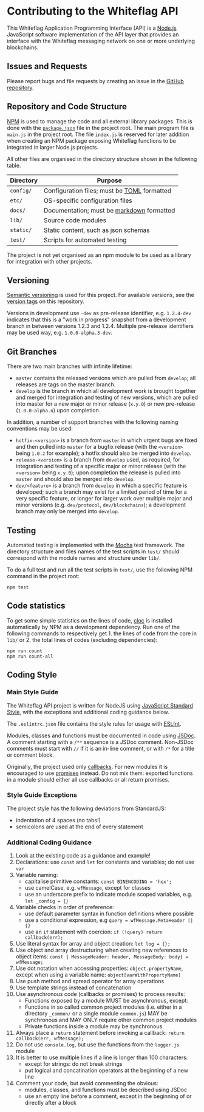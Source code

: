 # Contributing to the Whiteflag API

This Whiteflag Application Programming Interface (API) is a [Node.js](https://nodejs.org/en/about/)
JavaScript software implementation of the API layer that provides an interface
with the Whiteflag messaging network on one or more underlying blockchains.

## Issues and Requests

Please report bugs and file requests by creating an issue in the [GitHub repository](https://github.com/WhiteflagProtocol/whiteflag-api/issues).

## Repository and Code Structure

[NPM](https://www.npmjs.com/) is used to manage the code and all external
library packages. This is done with the [`package.json`](https://docs.npmjs.com/getting-started/using-a-package.json)
file in the project root. The main program file is `main.js` in the
project root. The file `index.js` is reserved for later addition when creating
an NPM package exposing Whiteflag functions to be integrated in larger
Node.js projects.

All other files are organised in the directory structure shown
in the following table.

| Directory       | Purpose                                      |
|-----------------|----------------------------------------------|
|`config/`        | Configuration files; must be [TOML](https://github.com/toml-lang/toml) formatted |
|`etc/`           | OS-specific configuration files              |
|`docs/`          | Documentation; must be [markdown](https://en.wikipedia.org/wiki/Markdown) formatted |
|`lib/`           | Source code modules                          |
|`static/`        | Static content, such as json schemas         |
|`test/`          | Scripts for automated testing                |

The project is not yet organised as an npm module to be used as a library
for integration with other projects.

## Versioning

[Semantic versioning](https://semver.org/) is used for this project.
For available versions, see the [version tags](https://github.com/WhiteflagProtocol/whiteflag-api/tags)
on this repository.

Versions in development  use `-dev` as pre-release identifier,
e.g. `1.2.4-dev` indicates that this is a "work in progress" snapshot from
a development branch in between versions 1.2.3 and 1.2.4. Multiple pre-release
identifiers may be used way, e.g. `1.0.0-alpha.3-dev`.

## Git Branches

There are two main branches with infinite lifetime:

* `master` contains the released versions which are pulled from `develop`;
  all releases are tags on the master branch.
* `develop` is the branch in which all development work is brought together
  and merged for integration and testing of new versions, which are pulled
  into master for a new major or minor release (`x.y.0`)
  or new pre-release (`1.0.0-alpha.n`) upon completion.

In addition, a number of support branches with the following
naming conventions may be used:

* `hotfix-<version>` is a branch from `master` in which urgent bugs are fixed
  and then pulled into `master` for a bugfix release (with the `<version>`
  being `1.0.z` for example); a hotfix should also be merged into `develop`.
* `release-<version>` is a branch from `develop` used, as required, for
  integration and testing of a specific major or minor release (with the
  `<version>` being `x.y.0`); upon completion the release is pulled into
  `master` and should also be merged into `develop`.
* `dev/<feature>` is a branch from `develop` in which a specific feature is
  developed; such a branch may exist for a limited period of time for a very
  specific feature, or longer for larger work over multiple major and minor
  versions (e.g. `dev/protocol`, `dev/blockchains`); a development
  branch may only be merged into `develop`.

## Testing

Automated testing is implemented with the [Mocha](https://mochajs.org/)
test framework. The directory structure and files names of the test scripts
in `test/` should correspond with the module names and structure under `lib/`.

To do a full test and run all the test scripts in `test/`, use the following
NPM command in the project root:

```shell
npm test
```

## Code statistics

To get some simple statistics on the lines of code, [cloc](https://github.com/AlDanial/cloc)
is installed automatically by NPM as a development dependency. Run one of the
following commands to respectively get 1. the lines of code from the core in
`lib/` or 2. the total lines of codes (excluding dependencies):

```shell
npm run count
npm run count-all
```

## Coding Style

### Main Style Guide

The Whiteflag API project is written for NodeJS using
[JavaScript Standard Style](https://standardjs.com/),
with the exceptions and additional coding guidance below.

The `.eslintrc.json` file contains the style rules for usage with
[ESLInt](https://eslint.org/).

Modules, classes and functions must be documented in code using [JSDoc](http://usejsdoc.org/).
A comment starting with a `/**` sequence is a JSDoc comment. Non-JSDoc comments
must start with `//` if it is an in-line comment, or with `/*` for a title or
comment block.

Originally, the project used only [callbacks](https://nodejs.dev/learn/javascript-asynchronous-programming-and-callbacks).
For new modules it is encouraged to use [promises](https://nodejs.dev/learn/understanding-javascript-promises)
instead. Do not mix them: exported functions in a module should either
all use callbacks or all return promises.

### Style Guide Exceptions

The project style has the following deviations from StandardJS:

* indentation of 4 spaces (no tabs!)
* semicolons are used at the end of every statement

### Additional Coding Guidance

1. Look at the existing code as a guidance and example!
2. Declarations: use `const` and `let` for constants and variables;
   do not use `var`
3. Variable naming:
    * capitalise primitive constants: `const BINENCODING = 'hex';`
    * use camelCase, e.g. `wfMessage`, except for classes
    * use an underscore prefix to indicate module scoped variables,
      e.g. `let _config = {}`
4. Variable checks in order of preference:
    * use default parameter syntax in function definitions where possible
    * use a conditional expression, e.g `query = wfMessage.MetaHeader || {}`
    * use an `if` statement with coercion:
      `if (!query) return callback(err);`
5. Use literal syntax for array and object creation: `let log = {};`
6. Use object and array destructuring when creating new references to object items:
   `const { MessageHeader: header, MessageBody: body} = wfMessage;`
7. Use dot notation when accessing properties: `object.propertyName`,
   except when using a variable name: `object[varWithPropertyName]`
8. Use push method and spread operator for array operations
9. Use template strings instead of concatenation
10. Use asynchronous code (callbacks or promises) to process results:
    * Functions exposed by a module MUST be asynchronous, except:
    * Functions in so called common project modules
      (i.e. either in a directory `_common/` or a single module `common.js`)
      MAY be synchronous and MAY ONLY require other common project modules
    * Private functions inside a module may be synchronous
11. Always place a `return` statement before invoking a callback:
   `return callback(err, wfMessage);`
12. Do not use `console.log`, but use the functions from the `logger.js` module
13. It is better to use multiple lines if a line is longer than 100 characters:
    * except for strings: do not break strings
    * put logical and concatination operators at the beginning of a new line
14. Comment your code, but avoid commenting the obvious:
    * modules, classes, and functions must be described using JSDoc
    * use an empty line before a comment,
      except in the beginning of or directly after a block
